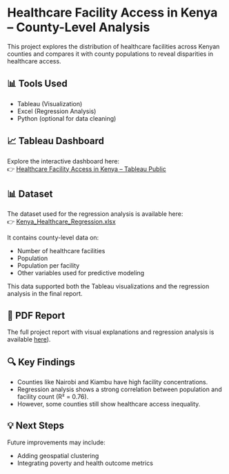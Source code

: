 # Healthcare Facility Access in Kenya – County-Level Analysis

This project explores the distribution of healthcare facilities across Kenyan counties and compares it with county populations to reveal disparities in healthcare access.

## 📊 Tools Used
- Tableau (Visualization)
- Excel (Regression Analysis)
- Python (optional for data cleaning)

## 📈 Tableau Dashboard
Explore the interactive dashboard here:  
👉 [Healthcare Facility Access in Kenya – Tableau Public](https://public.tableau.com/views/HealthcareFacilityAccessinKenyaCountyLevelAnalysis/Sheet7)
## 📊 Dataset

The dataset used for the regression analysis is available here:  
👉 [Kenya_Healthcare_Regression.xlsx](./Kenya_Healthcare_Regression.xlsx)

It contains county-level data on:
- Number of healthcare facilities
- Population
- Population per facility
- Other variables used for predictive modeling

This data supported both the Tableau visualizations and the regression analysis in the final report.


## 📄 PDF Report
The full project report with visual explanations and regression analysis is available [here](https://github.com/CollinsKRutto/healthcare-access-Kenya/blob/main/Analyzing%20Healthcare%20Access%20Inequality%20in%20Kenya.pdf)).

## 🔍 Key Findings
- Counties like Nairobi and Kiambu have high facility concentrations.
- Regression analysis shows a strong correlation between population and facility count (R² = 0.76).
- However, some counties still show healthcare access inequality.

## 💡 Next Steps
Future improvements may include:
- Adding geospatial clustering
- Integrating poverty and health outcome metrics
